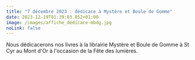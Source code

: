 ```yaml
---
title: "7 décembre 2023 : dédicace à Mystère et Boule de Gomme"
date: 2023-12-19T01:39:03.852+01:00
image: /images/affiche_dédicace-mbdg.jpg
noLink: false
---
```

Nous dédicacerons nos livres à la librairie Mystère et Boule de Gomme à St Cyr au Mont d'Or à l'occasion de la Fête des lumières.
